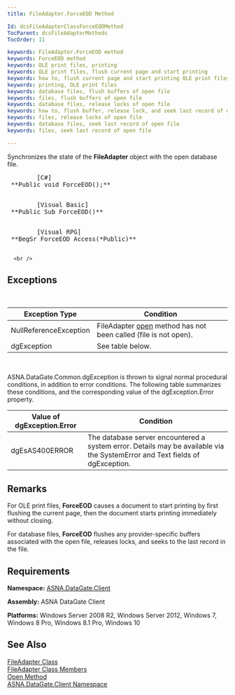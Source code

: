 ```yaml
---
title: FileAdapter.ForceEOD Method

Id: dcsFileAdapterClassForceEODMethod
TocParent: dcsFileAdapterMethods
TocOrder: 11

keywords: FileAdapter.ForceEOD method
keywords: ForceEOD method
keywords: OLE print files, printing
keywords: OLE print files, flush current page and start printing
keywords: how to, flush current page and start printing OLE print files
keywords: printing, OLE print files
keywords: database files, flush buffers of open file
keywords: files, flush buffers of open file
keywords: database files, release locks of open file
keywords: how to, flush buffer, release lock, and seek last record of open file
keywords: files, release locks of open file
keywords: database files, seek last record of open file
keywords: files, seek last record of open file

---
```


Synchronizes the state of the <span> **FileAdapter** </span> object with the open database file.
<pre class="prettyprint">        <span class="lang">[C#]</span>
 **Public void ForceEOD();** 
      </pre>
<pre class="prettyprint">        <span class="lang">[Visual Basic] </span>
 **Public Sub ForceEOD()** 
      </pre>
<pre class="prettyprint">
        <span class="lang">[Visual RPG]</span>
 **BegSr ForceEOD Access(*Public)** 
      </pre>
      <br />

## Exceptions

<br />



| Exception Type | Condition |
| ---- | ---- |
| NullReferenceException | FileAdapter [open](file-adapter-class-open-method.html) method has not been called (file is not open). |
| dgException | See table below. |



<br />

ASNA.DataGate.Common.dgException is thrown to signal normal procedural conditions, in addition to error conditions. The following table summarizes these conditions, and the corresponding value of the dgException.Error property.
<br />



| Value of dgException.Error | Condition |
| ---- | ---- |
| dgEsAS400ERROR | The database server encountered a system error. Details may be available via the SystemError and Text fields of dgException. |



## Remarks

For OLE print files, **ForceEOD** causes a document to start printing by first flushing the current page, then the document starts printing immediately without closing.

For database files, **ForceEOD** flushes any provider-specific buffers associated with the open file, releases locks, and seeks to the last record in the file.
## Requirements

**Namespace:** [ASNA.DataGate.Client](datagate-client-namespace.html) 

**Assembly:** ASNA DataGate Client

**Platforms:** Windows Server 2008 R2, Windows Server 2012, Windows 7, Windows 8 Pro, Windows 8.1 Pro, Windows 10
## See Also


[FileAdapter Class](file-adapter-class.html)
      <br />
[FileAdapter Class Members](file-adapter-members.html)
      <br />
[Open Method](file-adapter-class-open-method.html)
      <br />
[ASNA.DataGate.Client Namespace](datagate-client-namespace.html)

